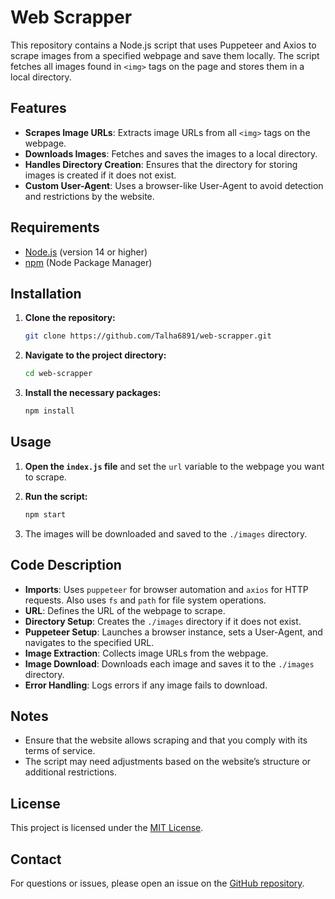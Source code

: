 # Web Scrapper

This repository contains a Node.js script that uses Puppeteer and Axios to scrape images from a specified webpage and save them locally. The script fetches all images found in `<img>` tags on the page and stores them in a local directory.

## Features

- **Scrapes Image URLs**: Extracts image URLs from all `<img>` tags on the webpage.
- **Downloads Images**: Fetches and saves the images to a local directory.
- **Handles Directory Creation**: Ensures that the directory for storing images is created if it does not exist.
- **Custom User-Agent**: Uses a browser-like User-Agent to avoid detection and restrictions by the website.

## Requirements

- [Node.js](https://nodejs.org/) (version 14 or higher)
- [npm](https://www.npmjs.com/) (Node Package Manager)

## Installation

1. **Clone the repository:**

    ```bash
    git clone https://github.com/Talha6891/web-scrapper.git
    ```

2. **Navigate to the project directory:**

    ```bash
    cd web-scrapper
    ```

3. **Install the necessary packages:**

    ```bash
    npm install
    ```

## Usage

1. **Open the `index.js` file** and set the `url` variable to the webpage you want to scrape.

2. **Run the script:**

    ```bash
    npm start
    ```

3. The images will be downloaded and saved to the `./images` directory.

## Code Description

- **Imports**: Uses `puppeteer` for browser automation and `axios` for HTTP requests. Also uses `fs` and `path` for file system operations.
- **URL**: Defines the URL of the webpage to scrape.
- **Directory Setup**: Creates the `./images` directory if it does not exist.
- **Puppeteer Setup**: Launches a browser instance, sets a User-Agent, and navigates to the specified URL.
- **Image Extraction**: Collects image URLs from the webpage.
- **Image Download**: Downloads each image and saves it to the `./images` directory.
- **Error Handling**: Logs errors if any image fails to download.

## Notes

- Ensure that the website allows scraping and that you comply with its terms of service.
- The script may need adjustments based on the website’s structure or additional restrictions.

## License

This project is licensed under the [MIT License](LICENSE).

## Contact

For questions or issues, please open an issue on the [GitHub repository](https://github.com/Talha6891/web-scrapper/issues).

